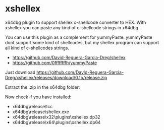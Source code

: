 # xshellex
x64dbg plugin to support shellex c-shellcode converter to HEX. With xshellex you can paste any kind of c-shellcode strings in x64dbg.

You can use this plugin as a complement for yummyPaste. yummyPaste dont support some kind of shellcodes, but my shellex program can support all kind of c-shellcodes strings.
* https://github.com/David-Reguera-Garcia-Dreg/shellex
* https://github.com/0ffffffffh/yummyPaste

Just download https://github.com/David-Reguera-Garcia-Dreg/xshellex/releases/download/0.1b/release.zip

Extract the .zip in the x64dbg folder:

Now check if you have installed:
* x64dbg\release\tcc
* x64dbg\release\shellex.exe
* x64dbg\release\x32\plugins\xshellex.dp32
* x64dbg\release\x64\plugins\xshellex.dp64
